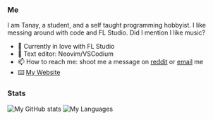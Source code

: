 ### Me

I am Tanay, a student, and a self taught programming hobbyist. I like messing around with code and FL Studio. Did I mention I like music?

- 🌱 Currently in love with FL Studio
- 📔 Text editor: Neovim/VSCodium
- 📫 How to reach me: shoot me a message on [reddit](https://reddit.com/u/KidnappingNemo) or [email](mailto:tanaybhardwaj24@gmail.com) me
- ⌨️ [My Website](https://tanaybhardwaj24.github.io/)

### Stats

![My GitHub stats](https://github-readme-stats.vercel.app/api?username=tanaybhardwaj24&theme=dracula&show_icons=truecount_private=true)
![My Languages](https://github-readme-stats.vercel.app/api/top-langs/?username=tanaybhardwaj24&layout=compact&langs_count=8&theme=dracula)


